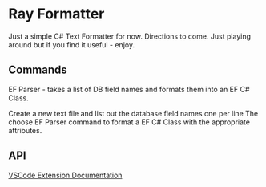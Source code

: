 ﻿# Ray Formatter

Just a simple C# Text Formatter for now. Directions to come. Just playing around but if you find it useful - enjoy.

## Commands

EF Parser - takes a list of DB field names and formats them into an EF C# Class.

Create a new text file and list out the database field names one per line
The choose EF Parser command to format a EF C# Class with the appropriate attributes.

## API

[VSCode Extension Documentation](https://code.visualstudio.com/api)